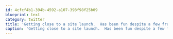 ```yaml
---
id: 4cfcf4b1-394b-4592-a107-393f98f25b09
blueprint: text
category: twitter
title: 'Getting close to a site launch.  Has been fun despite a few frustrations along the way.'
caption: 'Getting close to a site launch.  Has been fun despite a few frustrations along the way.'
---
```

